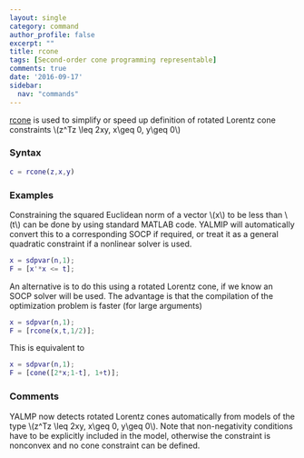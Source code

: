```yaml
---
layout: single
category: command
author_profile: false
excerpt: ""
title: rcone
tags: [Second-order cone programming representable]
comments: true
date: '2016-09-17'
sidebar:
  nav: "commands"
---
```


[rcone](/command/rcone) is used to simplify or speed up definition of rotated Lorentz cone constraints \\(z^Tz \leq 2xy, x\geq 0, y\geq 0\\)

### Syntax

````matlab
c = rcone(z,x,y)
````

### Examples

Constraining the squared Euclidean norm of a vector \\(x\\) to be less than \\(t\\) can be done by using standard MATLAB code. YALMIP will automatically convert this to a corresponding SOCP if required, or treat it as a general quadratic constraint if a nonlinear solver is used.

````matlab
x = sdpvar(n,1);
F = [x'*x <= t];
````

An alternative is to do this using a rotated Lorentz cone, if we know an SOCP solver will be used. The advantage is that the compilation of the optimization problem is faster (for large arguments)

````matlab
x = sdpvar(n,1);
F = [rcone(x,t,1/2)];
````

This is equivalent to

````matlab
x = sdpvar(n,1);
F = [cone([2*x;1-t], 1+t)];
````

### Comments

YALMP now detects rotated Lorentz cones automatically from models of the type \\(z^Tz \leq 2xy, x\geq 0, y\geq 0\\). Note that non-negativity conditions have to be explicitly included in the model, otherwise the constraint is nonconvex and no cone constraint can be defined.
